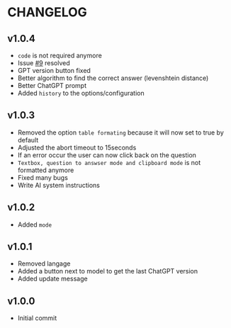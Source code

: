 # CHANGELOG

## v1.0.4

- `code` is not required anymore
- Issue [#9](https://github.com/yoannchb-pro/MoodleGPT/issues/9) resolved
- GPT version button fixed
- Better algorithm to find the correct answer (levenshtein distance)
- Better ChatGPT prompt
- Added `history` to the options/configuration

## v1.0.3

- Removed the option `table formating` because it will now set to true by default
- Adjusted the abort timeout to 15seconds
- If an error occur the user can now click back on the question
- `Textbox, question to answser mode and clipboard mode` is not formatted anymore
- Fixed many bugs
- Write AI system instructions

## v1.0.2

- Added `mode`

## v1.0.1

- Removed langage
- Added a button next to model to get the last ChatGPT version
- Added update message

## v1.0.0

- Initial commit
